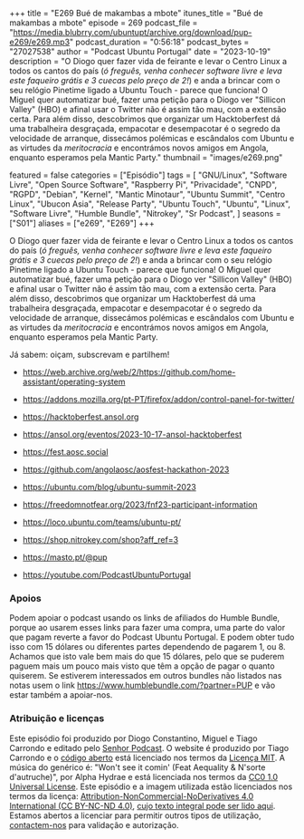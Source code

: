 +++
title = "E269 Bué de makambas a mbote"
itunes_title = "Bué de makambas a mbote"
episode = 269
podcast_file = "https://media.blubrry.com/ubuntupt/archive.org/download/pup-e269/e269.mp3"
podcast_duration = "0:56:18"
podcast_bytes = "27027538"
author = "Podcast Ubuntu Portugal"
date = "2023-10-19"
description = "O Diogo quer fazer vida de feirante e levar o Centro Linux a todos os cantos do país (*ó freguês, venha conhecer software livre e leva este faqueiro grátis e 3 cuecas pelo preço de 2!*) e anda a brincar com o seu relógio Pinetime ligado a Ubuntu Touch - parece que funciona! O Miguel quer automatizar bué, fazer uma petição para o Diogo ver \"Sillicon Valley\" (HBO) e afinal usar o Twitter não é assim tão mau, com a extensão certa. Para além disso, descobrimos que organizar um Hacktoberfest dá uma trabalheira desgraçada, empacotar e desempacotar é o segredo da velocidade de arranque, dissecámos polémicas e escândalos com Ubuntu e as virtudes da *meritocracia* e encontrámos novos amigos em Angola, enquanto esperamos pela Mantic Party."
thumbnail = "images/e269.png"

featured = false
categories = ["Episódio"]
tags = [
  "GNU/Linux",
  "Software Livre",
  "Open Source Software",
  "Raspberry Pi",
  "Privacidade",
  "CNPD",
  "RGPD",
  "Debian",
  "Kernel",
  "Mantic Minotaur",
  "Ubuntu Summit",
  "Centro Linux",
  "Ubucon Asia",
  "Release Party",
  "Ubuntu Touch",
  "Ubuntu",
  "Linux",
  "Software Livre",
  "Humble Bundle",
  "Nitrokey",
  "Sr Podcast",
]
seasons = ["S01"]
aliases = ["e269", "E269"]
+++

O Diogo quer fazer vida de feirante e levar o Centro Linux a todos os cantos do país (*ó freguês, venha conhecer software livre e leva este faqueiro grátis e 3 cuecas pelo preço de 2!*) e anda a brincar com o seu relógio Pinetime ligado a Ubuntu Touch - parece que funciona! O Miguel quer automatizar bué, fazer uma petição para o Diogo ver \"Sillicon Valley\" (HBO) e afinal usar o Twitter não é assim tão mau, com a extensão certa. Para além disso, descobrimos que organizar um Hacktoberfest dá uma trabalheira desgraçada, empacotar e desempacotar é o segredo da velocidade de arranque, dissecámos polémicas e escândalos com Ubuntu e as virtudes da *meritocracia* e encontrámos novos amigos em Angola, enquanto esperamos pela Mantic Party.

Já sabem: oiçam, subscrevam e partilhem!

* https://web.archive.org/web/2/https://github.com/home-assistant/operating-system
* https://addons.mozilla.org/pt-PT/firefox/addon/control-panel-for-twitter/

* https://hacktoberfest.ansol.org
* https://ansol.org/eventos/2023-10-17-ansol-hacktoberfest
* https://fest.aosc.social
* https://github.com/angolaosc/aosfest-hackathon-2023
* https://ubuntu.com/blog/ubuntu-summit-2023
* https://freedomnotfear.org/2023/fnf23-participant-information

* https://loco.ubuntu.com/teams/ubuntu-pt/
* https://shop.nitrokey.com/shop?aff_ref=3
* https://masto.pt/@pup
* https://youtube.com/PodcastUbuntuPortugal


### Apoios
Podem apoiar o podcast usando os links de afiliados do Humble Bundle, porque ao usarem esses links para fazer uma compra, uma parte do valor que pagam reverte a favor do Podcast Ubuntu Portugal.
E podem obter tudo isso com 15 dólares ou diferentes partes dependendo de pagarem 1, ou 8.
Achamos que isto vale bem mais do que 15 dólares, pelo que se puderem paguem mais um pouco mais visto que têm a opção de pagar o quanto quiserem.
Se estiverem interessados em outros bundles não listados nas notas usem o link https://www.humblebundle.com/?partner=PUP e vão estar também a apoiar-nos.

### Atribuição e licenças
Este episódio foi produzido por Diogo Constantino, Miguel e Tiago Carrondo e editado pelo [Senhor Podcast](https://senhorpodcast.pt/).
O website é produzido por Tiago Carrondo e o [código aberto](https://gitlab.com/podcastubuntuportugal/website) está licenciado nos termos da [Licença MIT](https://gitlab.com/podcastubuntuportugal/website/main/LICENSE).
A música do genérico é: "Won't see it comin' (Feat Aequality & N'sorte d'autruche)", por Alpha Hydrae e está licenciada nos termos da [CC0 1.0 Universal License](https://creativecommons.org/publicdomain/zero/1.0/).
Este episódio e a imagem utilizada estão licenciados nos termos da licença: [Attribution-NonCommercial-NoDerivatives 4.0 International (CC BY-NC-ND 4.0)](https://creativecommons.org/licenses/by-nc-nd/4.0/), [cujo texto integral pode ser lido aqui](https://creativecommons.org/licenses/by-nc-nd/4.0/legalcode). Estamos abertos a licenciar para permitir outros tipos de utilização, [contactem-nos](https://podcastubuntuportugal.org/contactos) para validação e autorização.

